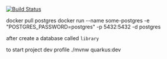 [![Build Status](https://travis-ci.org/renatoAlexsander/quarkus-api-example.svg?branch=master)](https://travis-ci.org/renatoAlexsander/quarkus-api-example)

docker pull postgres
docker run --name some-postgres -e "POSTGRES_PASSWORD=postgres" -p 5432:5432 -d postgres

after create a database called `library`

to start project dev profile
./mvnw quarkus:dev
